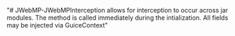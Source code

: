 "# JWebMP-JWebMPInterception allows for interception to occur across jar modules. The method is called immediately during the intialization. All fields may be injected via GuiceContext" 

